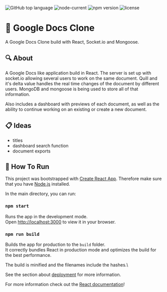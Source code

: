 <img alt="GitHub top language" src="https://img.shields.io/github/languages/top/Normaly0/random-quote-app"> <img alt="node-current" src="https://img.shields.io/node/v/v"> <img alt="npm version" src="https://img.shields.io/badge/npm-v8.1.0-blue"> <img alt="license" src="https://img.shields.io/badge/License-GPL%20-orange">

# :memo: Google Docs Clone

A Google Docs Clone build with React, Socket.io and Mongoose.

## :mag: About

A Google Docs like application build in React.
The server is set up with socket.io allowing several users to work on the same document.
Quill and it's delta value handles the real time changes of the document by different users.
MongoDB and mongoose is being used to store all of that information.

Also includes a dashboard with previews of each document, as well as the ability to continue working on an existing or create a new document.

## :clipboard: Ideas

- titles
- dashboard search function
- document exports


## :wrench: How To Run

This project was bootstrapped with [Create React App](https://github.com/facebook/create-react-app).
Therefore make sure that you have [Node.js](https://nodejs.org/en/) installed.

In the main directory, you can run:

### `npm start`

Runs the app in the development mode.\
Open [http://localhost:3000](http://localhost:3000) to view it in your browser.

### `npm run build`

Builds the app for production to the `build` folder.\
It correctly bundles React in production mode and optimizes the build for the best performance.

The build is minified and the filenames include the hashes.\

See the section about [deployment](https://facebook.github.io/create-react-app/docs/deployment) for more information.

For more information check out the [React documentation](https://reactjs.org/)!
